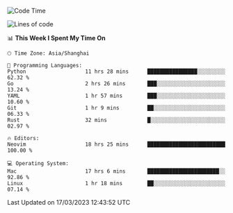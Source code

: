 <!--START_SECTION:waka-->
![Code Time](http://img.shields.io/badge/Code%20Time-1%2C218%20hrs%2030%20mins-blue)

![Lines of code](https://img.shields.io/badge/From%20Hello%20World%20I%27ve%20Written-105.7%20thousand%20lines%20of%20code-blue)

📊 **This Week I Spent My Time On** 

```text
🕑︎ Time Zone: Asia/Shanghai

💬 Programming Languages: 
Python                   11 hrs 28 mins      ████████████████░░░░░░░░░   62.32 % 
Go                       2 hrs 26 mins       ███░░░░░░░░░░░░░░░░░░░░░░   13.24 % 
YAML                     1 hr 57 mins        ███░░░░░░░░░░░░░░░░░░░░░░   10.60 % 
Git                      1 hr 9 mins         ██░░░░░░░░░░░░░░░░░░░░░░░   06.33 % 
Rust                     32 mins             █░░░░░░░░░░░░░░░░░░░░░░░░   02.97 % 

🔥 Editors: 
Neovim                   18 hrs 25 mins      █████████████████████████   100.00 % 

💻 Operating System: 
Mac                      17 hrs 6 mins       ███████████████████████░░   92.86 % 
Linux                    1 hr 18 mins        ██░░░░░░░░░░░░░░░░░░░░░░░   07.14 % 
```


 Last Updated on 17/03/2023 12:43:52 UTC
<!--END_SECTION:waka-->
